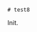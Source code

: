                                                                                                                                                                                                                                                                                                                                             # test8

Init.
